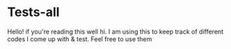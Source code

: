 # Tests-all
Hello! if you're reading this well hi.
  I am using this to keep track of different codes I come up with & test. Feel free to use them 
  
